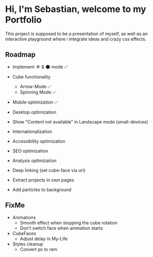 # Hi, I'm Sebastian, welcome to my Portfolio

This project is supposed to be a presentation of myself, as well as an interactive playground where i integrate ideas and crazy css effects.

## Roadmap

- Implement ☀️ & 🌑 mode ✅
- Cube functionality
  - Arrow-Mode ✅
  - Spinning Mode ✅
- Mobile optimization ✅

- Desktop optimization
- Show "Content not available" in Landscape mode (small-devices)
- Internationalization
- Accessibility optimization
- SEO optimization
- Analysis optimization
- Deep linking (set cube-face via url)
- Extract projects in own pages
- Add particles to background

## FixMe

- Animations
  - Smooth effect when stopping the cube rotation
  - Don't switch face when animation starts
- CubeFaces
  - Adjust delay in My-Life
- Styles cleanup
  - Convert px to rem
